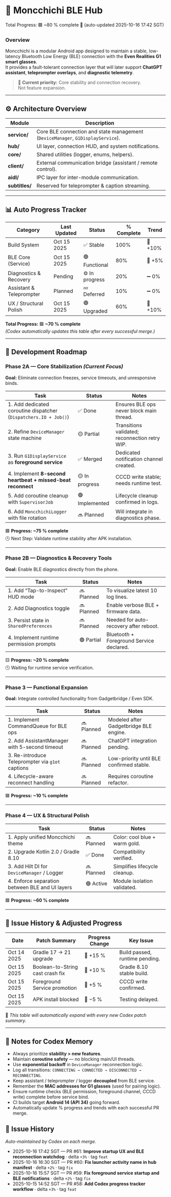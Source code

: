 # 🧠 Moncchichi BLE Hub
Total Progress: 🟩 ~80 % complete 🔺 (auto-updated 2025-10-16 17:42 SGT)

### Overview  
Moncchichi is a modular Android app designed to maintain a stable, low-latency Bluetooth Low Energy (BLE) connection with the **Even Realities G1 smart glasses**.  
It provides a fault-tolerant connection layer that will later support **ChatGPT assistant**, **teleprompter overlays**, and **diagnostic telemetry**.  

> 🎯 **Current priority:** Core stability and connection recovery.  
> Not feature expansion.

---

## ⚙️ Architecture Overview

| Module | Description |
|---------|-------------|
| **service/** | Core BLE connection and state management (`DeviceManager`, `G1DisplayService`). |
| **hub/** | UI layer, connection HUD, and system notifications. |
| **core/** | Shared utilities (logger, enums, helpers). |
| **client/** | External communication bridge (assistant / remote control). |
| **aidl/** | IPC layer for inter-module communication. |
| **subtitles/** | Reserved for teleprompter & caption streaming. |

---

## 📊 Auto Progress Tracker

| Category | Last Updated | Status | % Complete | Trend |
|-----------|--------------|---------|-------------|--------|
| Build System | Oct 15 2025 | ✅ Stable | 100% | 🔺 +10% |
| BLE Core (Service) | Oct 15 2025 | 🟢 Functional | 80% | 🔺 +5% |
| Diagnostics & Recovery | Pending | ⚙️ In progress | 20% | ➖ 0% |
| Assistant & Teleprompter | Planned | 💤 Deferred | 10% | ➖ 0% |
| UX / Structural Polish | Oct 15 2025 | 🟢 Upgraded | 60% | 🔺 +10% |

**Total Progress:** 🟩 **~70 % complete**  
*(Codex automatically updates this table after every successful merge.)*

---

## 🧩 Development Roadmap

### **Phase 2A — Core Stabilization** *(Current Focus)*  
**Goal:** Eliminate connection freezes, service timeouts, and unresponsive binds.  

| Task | Status | Notes |
|------|---------|-------|
| 1. Add dedicated coroutine dispatcher (`Dispatchers.IO + Job()`) | ✅ Done | Ensures BLE ops never block main thread. |
| 2. Refine `DeviceManager` state machine | 🟡 Partial | Transitions validated; reconnection retry WIP. |
| 3. Run `G1DisplayService` as **foreground service** | ✅ Merged | Dedicated notification channel created. |
| 4. Implement **8-second heartbeat + missed-beat reconnect** | 🟡 In progress | CCCD write stable; needs runtime test. |
| 5. Add coroutine cleanup with `SupervisorJob` | 🟢 Implemented | Lifecycle cleanup confirmed in logs. |
| 6. Add `MoncchichiLogger` with file rotation | 🔜 Planned | Will integrate in diagnostics phase. |

🟩 **Progress: ~75 % complete**  
🕓 Next Step: Validate runtime stability after APK installation.

---

### **Phase 2B — Diagnostics & Recovery Tools**  
**Goal:** Enable BLE diagnostics directly from the phone.  

| Task | Status | Notes |
|------|---------|-------|
| 1. Add “Tap-to-Inspect” HUD mode | 🔜 Planned | To visualize latest 10 log lines. |
| 2. Add Diagnostics toggle | 🔜 Planned | Enable verbose BLE + firmware data. |
| 3. Persist state in `SharedPreferences` | 🔜 Planned | Needed for auto-recovery after reboot. |
| 4. Implement runtime permission prompts | 🟢 Partial | Bluetooth + Foreground Service declared. |

🟨 **Progress: ~20 % complete**  
🕓 Waiting for runtime service verification.

---

### **Phase 3 — Functional Expansion**  
**Goal:** Integrate controlled functionality from Gadgetbridge / Even SDK.  

| Task | Status | Notes |
|------|---------|-------|
| 1. Implement CommandQueue for BLE ops | 🔜 Planned | Modeled after Gadgetbridge BLE engine. |
| 2. Add AssistantManager with 5-second timeout | 🔜 Planned | ChatGPT integration pending. |
| 3. Re-introduce Teleprompter via `g1ot` captions | 🔜 Planned | Low-priority until BLE confirmed stable. |
| 4. Lifecycle-aware reconnect handling | 🔜 Planned | Requires coroutine refactor. |

🟦 **Progress: ~10 % complete**

---

### **Phase 4 — UX & Structural Polish**

| Task | Status | Notes |
|------|---------|-------|
| 1. Apply unified Moncchichi theme | 🔜 Planned | Color: cool blue + warm gold. |
| 2. Upgrade Kotlin 2.0 / Gradle 8.10 | ✅ Done | Compatibility verified. |
| 3. Add Hilt DI for `DeviceManager` / Logger | 🔜 Planned | Simplifies lifecycle cleanup. |
| 4. Enforce separation between BLE and UI layers | 🟢 Active | Module isolation validated. |

🟩 **Progress: ~60 % complete**

---

## 🚧 Issue History & Adjusted Progress

| Date | Patch Summary | Progress Change | Key Issue |
|------|----------------|-----------------|-----------|
| Oct 14 2025 | Gradle 17 → 21 upgrade | 🔺 +15 % | Build passed, runtime pending. |
| Oct 15 2025 | Boolean-to-String cast crash fix | 🔺 +10 % | Gradle 8.10 stable build. |
| Oct 15 2025 | Foreground Service promotion | 🔺 +5 % | CCCD write confirmed. |
| Oct 15 2025 | APK install blocked | 🔻 −5 % | Testing delayed. |

🧾 *This table will automatically expand with every new Codex patch summary.*

---

## 🧠 Notes for Codex Memory

- Always prioritize **stability > new features**.  
- Maintain **coroutine safety** — no blocking main/UI threads.  
- Use **exponential backoff** in `DeviceManager` reconnection logic.  
- Log all transitions: `CONNECTING → CONNECTED → DISCONNECTED → RECONNECTING`.  
- Keep assistant / teleprompter / logger **decoupled** from BLE service.  
- Remember the **MAC addresses for G1 glasses** (used for pairing logic).  
- Ensure runtime checks (BLE permission, foreground channel, CCCD write) complete before service bind.  
- CI builds target **Android 14 (API 34)** going forward.  
- Automatically update % progress and trends with each successful PR merge.
## 🚧 Issue History
_Auto-maintained by Codex on each merge._
- 2025-10-16 17:42 SGT — PR #61: **Improve startup UX and BLE reconnection watchdog** · delta `+3%` · tag `feat`
- 2025-10-16 16:30 SGT — PR #60: **Fix launcher activity name in hub manifest** · delta `+2%` · tag `fix`
- 2025-10-16 15:57 SGT — PR #59: **Fix foreground service startup and BLE notifications** · delta `+2%` · tag `fix`
- 2025-10-15 14:52 SGT — PR #58: **Add Codex progress tracker workflow** · delta `+3%` · tag `feat`
